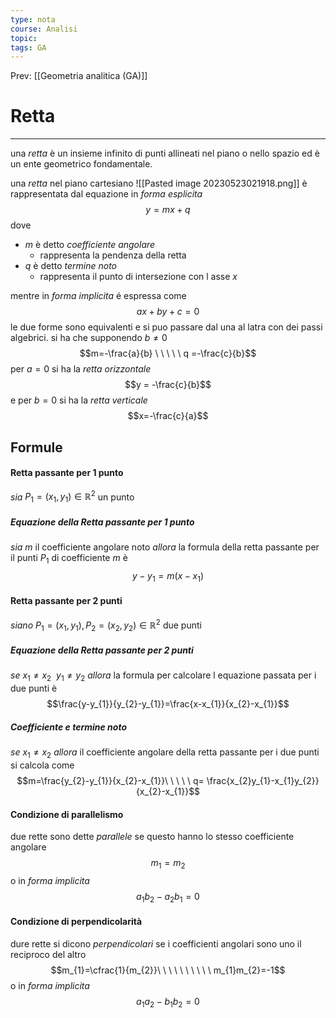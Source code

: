 ```yaml
---
type: nota
course: Analisi
topic: 
tags: GA
---
```


Prev: [[Geometria analitica (GA)]]

# Retta
---
una _retta_ è un insieme infinito di punti allineati nel piano o nello spazio ed è un ente geometrico fondamentale.

una _retta_ nel piano cartesiano 
![[Pasted image 20230523021918.png]]
è rappresentata dal equazione in _forma esplicita_
$$y=mx+q$$
dove 
- $m$ è detto _coefficiente angolare_
	- rappresenta la pendenza della retta
- $q$ è detto _termine noto_
	- rappresenta il punto di intersezione con l asse $x$

mentre in _forma implicita_ é espressa come
$$ax +by+c=0$$
le due forme sono equivalenti e si puo passare dal una al latra con dei passi algebrici. si ha che supponendo $b \not = 0$
$$m=-\frac{a}{b} \ \ \ \ \ q =-\frac{c}{b}$$
per $a =0$ si ha la _retta orizzontale_ 
$$y = -\frac{c}{b}$$
e per $b=0$ si ha la _retta verticale_
$$x=-\frac{c}{a}$$


## Formule
#### Retta passante per 1 punto
_sia_ $P_1=(x_{1},y_{1}) \in \mathbb{R}^{2}$ un punto
##### Equazione della Retta passante per 1 punto
_sia_ $m$ il coefficiente angolare noto
_allora_ la formula della retta passante per il punti $P_{1}$ di coefficiente $m$ è
$$y-y_{1}=m(x-x_{1})$$


#### Retta passante per 2 punti
_siano_ $P_1=(x_{1},y_{1}),P_2=(x_{2},y_{2}) \in \mathbb{R}^{2}$ due punti

##### Equazione della Retta passante per 2 punti
_se_ $x_{1} \not = x_{2} \ \ y_{1} \not = y_{2}$
_allora_ la formula per calcolare l equazione passata per i due punti è
$$\frac{y-y_{1}}{y_{2}-y_{1}}=\frac{x-x_{1}}{x_{2}-x_{1}}$$

##### Coefficiente e termine noto
_se_ $x_{1} \not = x_{2}$
_allora_ il coefficiente angolare della retta passante per i due punti si calcola come
$$m=\frac{y_{2}-y_{1}}{x_{2}-x_{1}}\ \ \ \ \ q= \frac{x_{2}y_{1}-x_{1}y_{2}}{x_{2}-x_{1}}$$

#### Condizione di parallelismo
due rette sono dette _parallele_ se questo hanno lo stesso coefficiente angolare
$$m_{1}=m_{2}$$
o in _forma implicita_
$$a_{1}b_{2}-a_{2}b_{1} =0$$
#### Condizione di perpendicolarità
dure rette si dicono _perpendicolari_ se i coefficienti angolari sono uno il reciproco del altro 
$$m_{1}=\cfrac{1}{m_{2}}\ \ \ \ \ \ \ \ \ \ m_{1}m_{2}=-1$$
o in _forma implicita_ 
$$a_{1}a_{2}-b_{1}b_{2}=0$$